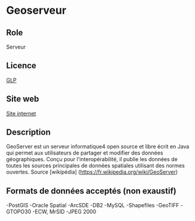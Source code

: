 # Geoserveur

## Role

Serveur

## Licence

[GLP](https://www.gnu.org/licenses/gpl-3.0.html)

## Site web

[Site internet](http://geoserver.org/)

## Description

GeoServer est un serveur informatique4 open source et libre écrit en Java qui permet aux utilisateurs de partager et modifier des données géographiques. Conçu pour l'interopérabilité, il publie les données de toutes les sources principales de données spatiales utilisant des normes ouvertes. Source [wikipédia] (https://fr.wikipedia.org/wiki/GeoServer)

## Formats de données acceptés (non exaustif)

-PostGIS
-Oracle Spatial
-ArcSDE
-DB2
-MySQL
-Shapefiles
-GeoTIFF
-GTOPO30
-ECW, MrSID
-JPEG 2000
